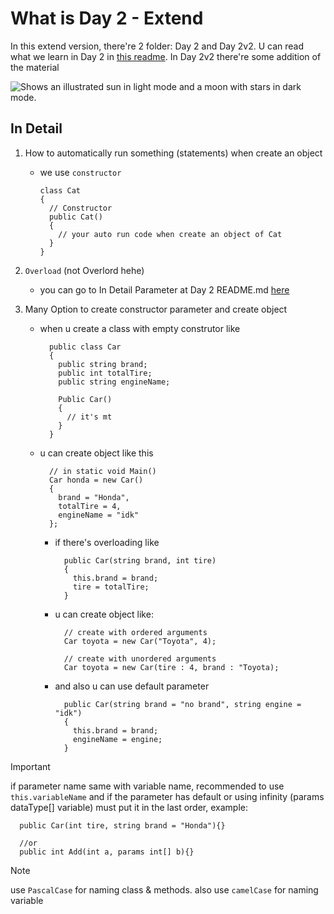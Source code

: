 # What is Day 2 - Extend
In this extend version, there're 2 folder: Day 2 and Day 2v2. U can read what we learn in Day 2 in [this readme](https://github.com/ARidwanW/Bootcamp-SE-FMLX/tree/main/Day-2/README.md). In Day 2v2 there're some addition of the material

<picture>
  <source media="(prefers-color-scheme: dark)" srcset="https://user-images.githubusercontent.com/25423296/163456776-7f95b81a-f1ed-45f7-b7ab-8fa810d529fa.png">
  <source media="(prefers-color-scheme: light)" srcset="https://user-images.githubusercontent.com/25423296/163456779-a8556205-d0a5-45e2-ac17-42d089e3c3f8.png">
  <img alt="Shows an illustrated sun in light mode and a moon with stars in dark mode." src="https://user-images.githubusercontent.com/25423296/163456779-a8556205-d0a5-45e2-ac17-42d089e3c3f8.png">
</picture>

## In Detail
1. How to automatically run something (statements) when create an object
    * we use `constructor`
      ```
      class Cat
      {
        // Constructor
        public Cat()
        {
          // your auto run code when create an object of Cat
        }
      }
      ```

2. `Overload` (not Overlord hehe)
    *  you can go to In Detail Parameter at Day 2 README.md [here](https://github.com/ARidwanW/Bootcamp-SE-FMLX/tree/main/Day-2#:~:text=in%20sln%20file.-,Parameter%20Stuff,-example%20you%20have)

3. Many Option to create constructor parameter and create object
    * when u create a class with empty construtor like

      ```
        public class Car
        {
          public string brand;
          public int totalTire;
          public string engineName;

          Public Car()
          {
            // it's mt
          }
        }
      ```

    * u can create object like this

      ```
        // in static void Main()
        Car honda = new Car()
        {
          brand = "Honda",
          totalTire = 4,
          engineName = "idk"
        };
      ```

      * if there's overloading like

        ```
          public Car(string brand, int tire)
          {
            this.brand = brand;
            tire = totalTire;
          }
        ```

      * u can create object like:

        ```
          // create with ordered arguments
          Car toyota = new Car("Toyota", 4);

          // create with unordered arguments
          Car toyota = new Car(tire : 4, brand : "Toyota);
        ```

      * and also u can use default parameter

        ```
          public Car(string brand = "no brand", string engine = "idk")
          {
            this.brand = brand;
            engineName = engine;
          }
        ```

> [!IMPORTANT]
> if parameter name same with variable name, recommended to use `this.variableName`
> and if the parameter has default or using infinity (params dataType[] variable) must put it in the last order, example:
```
  public Car(int tire, string brand = "Honda"){}

  //or
  public int Add(int a, params int[] b){}
```

> [!NOTE]
> use `PascalCase` for naming class & methods. also use `camelCase` for naming variable
   
